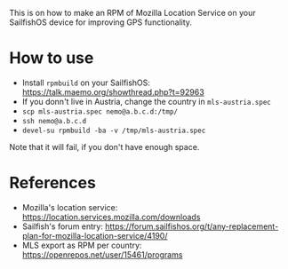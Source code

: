 
This is on how to make an RPM of Mozilla Location Service on your SailfishOS device for improving GPS functionality.

# How to use

 - Install `rpmbuild` on your SailfishOS: https://talk.maemo.org/showthread.php?t=92963
 - If you donn't live in Austria, change the country in `mls-austria.spec`
 - `scp mls-austria.spec nemo@a.b.c.d:/tmp/`
 - `ssh nemo@a.b.c.d`
 - `devel-su rpmbuild -ba -v /tmp/mls-austria.spec`

Note that it will fail, if you don't have enough space.

# References

- Mozilla's location service: https://location.services.mozilla.com/downloads
- Sailfish's forum entry: https://forum.sailfishos.org/t/any-replacement-plan-for-mozilla-location-service/4190/
- MLS export as RPM per country: https://openrepos.net/user/15461/programs
